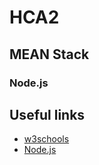 # HCA2
## MEAN Stack
### Node.js

## Useful links

* [w3schools](https://www.w3schools.com)
* [Node.js](https://nodejs.org/en/)
